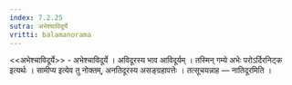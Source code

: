 ```yaml
---
index: 7.2.25
sutra: अभेश्चाविदूर्ये
vritti: balamanorama
---
```


<<अभेश्चाविदूर्ये>> - अभेश्चाविदूर्ये । अविदूरस्य भाव आविदूर्यम् । तस्मिन् गम्ये अभेः परोऽर्दिरनिट्क इत्यर्थः । सामीप्य इत्येव तु नोक्तम्, अनतिदूरस्य असङ्ग्रहापत्तेः । तत्सूचयन्नाह —  नातिदूरमिति । 